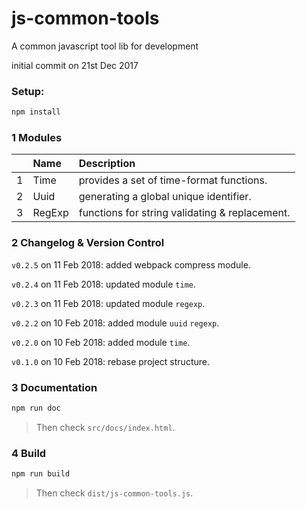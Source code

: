# js-common-tools

A common javascript tool lib for development

initial commit on 21st Dec 2017

### Setup: 
 ```bash
npm install
 ```


### 1 Modules

| |Name|Description|
|---:|:---|:---|
|1|Time|provides a set of time-format functions.|
|2|Uuid|generating a global unique identifier.|
|3|RegExp|functions for string validating & replacement.|


### 2 Changelog & Version Control

`v0.2.5` on 11 Feb 2018: added webpack compress module. 

`v0.2.4` on 11 Feb 2018: updated module `time`. 

`v0.2.3` on 11 Feb 2018: updated module `regexp`. 

`v0.2.2` on 10 Feb 2018: added module `uuid` `regexp`. 
 
`v0.2.0` on 10 Feb 2018: added module `time`.  

`v0.1.0` on 10 Feb 2018: rebase project structure.


### 3 Documentation

```bash
npm run doc
```

>  Then check `src/docs/index.html`.

### 4 Build

```bash
npm run build
```

> Then check `dist/js-common-tools.js`.
